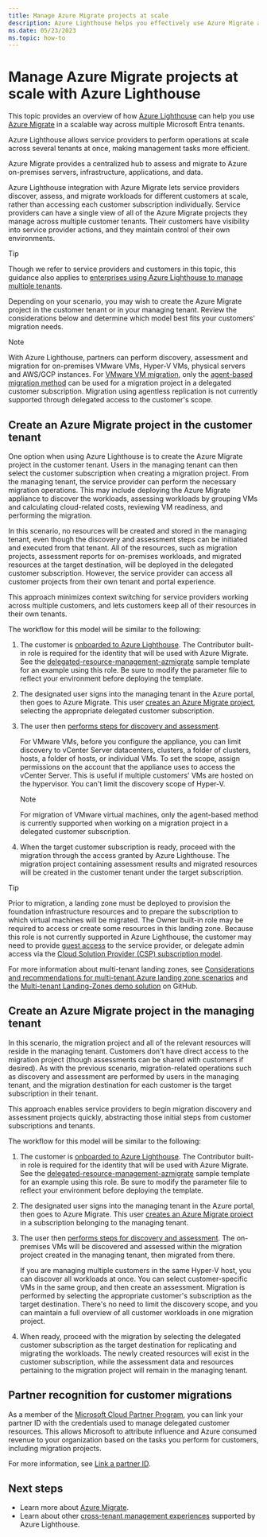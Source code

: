 ```yaml
---
title: Manage Azure Migrate projects at scale
description: Azure Lighthouse helps you effectively use Azure Migrate across delegated customer resources.
ms.date: 05/23/2023
ms.topic: how-to
---
```


# Manage Azure Migrate projects at scale with Azure Lighthouse

This topic provides an overview of how [Azure Lighthouse](../overview.md) can help you use [Azure Migrate](../../migrate/migrate-services-overview.md) in a scalable way across multiple Microsoft Entra tenants.

Azure Lighthouse allows service providers to perform operations at scale across several tenants at once, making management tasks more efficient.

Azure Migrate provides a centralized hub to assess and migrate to Azure on-premises servers, infrastructure, applications, and data.

Azure Lighthouse integration with Azure Migrate lets service providers discover, assess, and migrate workloads for different customers at scale, rather than accessing each customer subscription individually. Service providers can have a single view of all of the Azure Migrate projects they manage across multiple customer tenants. Their customers have visibility into service provider actions, and they maintain control of their own environments.

> [!TIP]
> Though we refer to service providers and customers in this topic, this guidance also applies to [enterprises using Azure Lighthouse to manage multiple tenants](../concepts/enterprise.md).

Depending on your scenario, you may wish to create the Azure Migrate project in the customer tenant or in your managing tenant. Review the considerations below and determine which model best fits your customers' migration needs.

> [!NOTE]
> With Azure Lighthouse, partners can perform discovery, assessment and migration for on-premises VMware VMs, Hyper-V VMs, physical servers and AWS/GCP instances. For [VMware VM migration](../../migrate/server-migrate-overview.md), only the [agent-based migration method](../../migrate/tutorial-migrate-vmware-agent.md) can be used for a migration project in a delegated customer subscription. Migration using agentless replication is not currently supported through delegated access to the customer's scope.

## Create an Azure Migrate project in the customer tenant

One option when using Azure Lighthouse is to create the Azure Migrate project in the customer tenant. Users in the managing tenant can then select the customer subscription when creating a migration project. From the managing tenant, the service provider can perform the necessary migration operations. This may include deploying the Azure Migrate appliance to discover the workloads, assessing workloads by grouping VMs and calculating cloud-related costs, reviewing VM readiness, and performing the migration.

In this scenario, no resources will be created and stored in the managing tenant, even though the discovery and assessment steps can be initiated and executed from that tenant. All of the resources, such as migration projects, assessment reports for on-premises workloads, and migrated resources at the target destination, will be deployed in the delegated customer subscription. However, the service provider can access all customer projects from their own tenant and portal experience.

This approach minimizes context switching for service providers working across multiple customers, and lets customers keep all of their resources in their own tenants.

The workflow for this model will be similar to the following:

1. The customer is [onboarded to Azure Lighthouse](onboard-customer.md). The Contributor built-in role is required for the identity that will be used with Azure Migrate. See the [delegated-resource-management-azmigrate](https://github.com/Azure/Azure-Lighthouse-samples/tree/master/templates/delegated-resource-management-azmigrate) sample template for an example using this role. Be sure to modify the parameter file to reflect your environment before deploying the template.
1. The designated user signs into the managing tenant in the Azure portal, then goes to Azure Migrate. This user [creates an Azure Migrate project](../../migrate/create-manage-projects.md), selecting the appropriate delegated customer subscription.
1. The user then [performs steps for discovery and assessment](../../migrate/tutorial-discover-vmware.md).

   For VMware VMs, before you configure the appliance, you can limit discovery to vCenter Server datacenters, clusters, a folder of clusters, hosts, a folder of hosts, or individual VMs. To set the scope, assign permissions on the account that the appliance uses to access the vCenter Server. This is useful if multiple customers' VMs are hosted on the hypervisor. You can't limit the discovery scope of Hyper-V.

    > [!NOTE]
    > For migration of VMware virtual machines, only the agent-based method is currently supported when working on a migration project in a delegated customer subscription.

1. When the target customer subscription is ready, proceed with the migration through the access granted by Azure Lighthouse. The migration project containing assessment results and migrated resources will be created in the customer tenant under the target subscription.

> [!TIP]
> Prior to migration, a landing zone must be deployed to provision the foundation infrastructure resources and to prepare the subscription to which virtual machines will be migrated. The Owner built-in role may be required to access or create some resources in this landing zone. Because this role is not currently supported in Azure Lighthouse, the customer may need to provide [guest access](/entra/external-id/what-is-b2b) to the service provider, or delegate admin access via the [Cloud Solution Provider (CSP) subscription model](/partner-center/customers-revoke-admin-privileges).
>
> For more information about multi-tenant landing zones, see [Considerations and recommendations for multi-tenant Azure landing zone scenarios](/azure/cloud-adoption-framework/ready/landing-zone/design-area/multi-tenant/considerations-recommendations) and the [Multi-tenant Landing-Zones demo solution](https://github.com/Azure/Multi-tenant-Landing-Zones) on GitHub.

## Create an Azure Migrate project in the managing tenant

In this scenario, the migration project and all of the relevant resources will reside in the managing tenant. Customers don't have direct access to the migration project (though assessments can be shared with customers if desired). As with the previous scenario, migration-related operations such as discovery and assessment are performed by users in the managing tenant, and the migration destination for each customer is the target subscription in their tenant.

This approach enables service providers to begin migration discovery and assessment projects quickly, abstracting those initial steps from customer subscriptions and tenants.

The workflow for this model will be similar to the following:

1. The customer is [onboarded to Azure Lighthouse](onboard-customer.md). The Contributor built-in role is required for the identity that will be used with Azure Migrate. See the [delegated-resource-management-azmigrate](https://github.com/Azure/Azure-Lighthouse-samples/tree/master/templates/delegated-resource-management-azmigrate) sample template for an example using this role. Be sure to modify the parameter file to reflect your environment before deploying the template.
1. The designated user signs into the managing tenant in the Azure portal, then goes to Azure Migrate. This user [creates an Azure Migrate project](../../migrate/create-manage-projects.md) in a subscription belonging to the managing tenant.
1. The user then [performs steps for discovery and assessment](../../migrate/tutorial-discover-vmware.md). The on-premises VMs will be discovered and assessed within the migration project created in the managing tenant, then migrated from there.

   If you are managing multiple customers in the same Hyper-V host, you can discover all workloads at once. You can select customer-specific VMs in the same group, and then create an assessment. Migration is performed by selecting the appropriate customer's subscription as the target destination. There's no need to limit the discovery scope, and you can maintain a  full overview of all customer workloads in one migration project.

1. When ready, proceed with the migration by selecting the delegated customer subscription as the target destination for replicating and migrating the workloads. The newly created resources will exist in the customer subscription, while the assessment data and resources pertaining to the migration project will remain in the managing tenant.

## Partner recognition for customer migrations

As a member of the [Microsoft Cloud Partner Program](https://partner.microsoft.com), you can link your partner ID with the credentials used to manage delegated customer resources. This allows Microsoft to attribute influence and Azure consumed revenue to your organization based on the tasks you perform for customers, including migration projects.

For more information, see [Link a partner ID](../../cost-management-billing/manage/link-partner-id.md).

## Next steps

- Learn more about [Azure Migrate](../../migrate/migrate-services-overview.md).
- Learn about other [cross-tenant management experiences](../concepts/cross-tenant-management-experience.md) supported by Azure Lighthouse.
